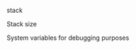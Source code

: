 <span style='color:var(--vscode-symbolIcon-methodForeground);'>stack</span> 

Stack size

System variables for debugging purposes